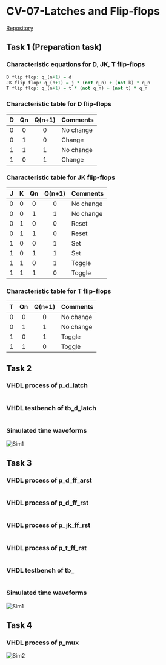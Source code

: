 # CV-07-Latches and Flip-flops
[Repository](https://github.com/Vitekmasa)

## Task 1 (Preparation task)
### Characteristic equations for D, JK, T flip-flops
```vhdl
D flip flop: q_(n+1) = d
JK flip flop: q_(n+1) = j * (not q_n) + (not k) * q_n
T flip flop: q_(n+1) = t * (not q_n) + (not t) * q_n
```

### Characteristic table for D flip-flops
| **D** | **Qn** | **Q(n+1)** | **Comments** |
| :-: | :-: | :-: | :-- |
| 0 | 0 | 0 | No change |
| 0 | 1 | 0 | Change |
| 1 | 1 | 1 | No change |
| 1 | 0 | 1 | Change |

### Characteristic table for JK flip-flops
| **J** | **K** | **Qn** | **Q(n+1)** | **Comments** |
| :-: | :-: | :-: | :-: | :-- |
| 0 | 0 | 0 | 0 | No change |
| 0 | 0 | 1 | 1 | No change |
| 0 | 1 | 0 | 0 | Reset |
| 0 | 1 | 1 | 0 | Reset |
| 1 | 0 | 0 | 1 | Set |
| 1 | 0 | 1 | 1 | Set |
| 1 | 1 | 0 | 1 | Toggle |
| 1 | 1 | 1 | 0 | Toggle |

### Characteristic table for T flip-flops
| **T** | **Qn** | **Q(n+1)** | **Comments** |
| :-: | :-: | :-: | :-- |
| 0 | 0 | 0 | No change |
| 0 | 1 | 1 | No change |
| 1 | 0 | 1 | Toggle |
| 1 | 1 | 0 | Toggle |

## Task 2
### VHDL process of p_d_latch
```vhdl

```
### VHDL testbench of tb_d_latch
```vhdl

```
### Simulated time waveforms
![Sim1](Images/Sim1.png)

## Task 3
### VHDL process of p_d_ff_arst
```vhdl

```

### VHDL process of p_d_ff_rst
```vhdl

```

### VHDL process of p_jk_ff_rst
```vhdl

```

### VHDL process of p_t_ff_rst
```vhdl

```

### VHDL testbench of tb_
```vhdl

```

### Simulated time waveforms
![Sim1](Images/Sim1.png)

## Task 4
### VHDL process of p_mux
![Sim2](Images/Sim2.png)
